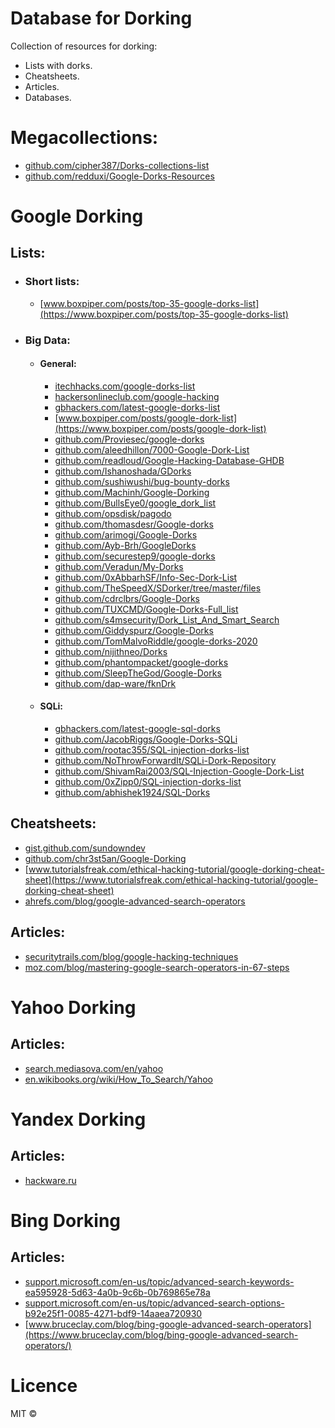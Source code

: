 # Database for Dorking 
Collection of resources for dorking: 
   - Lists with dorks.
   - Cheatsheets.
   - Articles.
   - Databases.

# Megacollections:
   - [github.com/cipher387/Dorks-collections-list](https://github.com/cipher387/Dorks-collections-list)
   - [github.com/redduxi/Google-Dorks-Resources](https://github.com/redduxi/Google-Dorks-Resources)
   
# Google Dorking
## Lists:
  - ### Short lists:
    - [www.boxpiper.com/posts/top-35-google-dorks-list](https://www.boxpiper.com/posts/top-35-google-dorks-list)
  - ### Big Data:
      - #### General:
         - [itechhacks.com/google-dorks-list](https://itechhacks.com/google-dorks-list/)
         - [hackersonlineclub.com/google-hacking](https://hackersonlineclub.com/google-hacking/)
         - [gbhackers.com/latest-google-dorks-list](https://gbhackers.com/latest-google-dorks-list/)
         - [www.boxpiper.com/posts/google-dork-list](https://www.boxpiper.com/posts/google-dork-list)
         - [github.com/Proviesec/google-dorks](https://github.com/Proviesec/google-dorks)
         - [github.com/aleedhillon/7000-Google-Dork-List](https://github.com/aleedhillon/7000-Google-Dork-List)
         - [github.com/readloud/Google-Hacking-Database-GHDB](https://github.com/readloud/Google-Hacking-Database-GHDB)
         - [github.com/Ishanoshada/GDorks](https://github.com/Ishanoshada/GDorks)
         - [github.com/sushiwushi/bug-bounty-dorks](https://github.com/sushiwushi/bug-bounty-dorks)
         - [github.com/Machinh/Google-Dorking](https://github.com/Machinh/Google-Dorking)
         - [github.com/BullsEye0/google_dork_list](https://github.com/BullsEye0/google_dork_list)
         - [github.com/opsdisk/pagodo](https://github.com/opsdisk/pagodo/tree/master/dorks)
         - [github.com/thomasdesr/Google-dorks](https://github.com/thomasdesr/Google-dorks)
         - [github.com/arimogi/Google-Dorks](https://github.com/arimogi/Google-Dorks)
         - [github.com/Ayb-Brh/GoogleDorks](https://github.com/Ayb-Brh/GoogleDorks)
         - [github.com/securestep9/google-dorks](https://github.com/securestep9/google-dorks)
         - [github.com/Veradun/My-Dorks](https://github.com/Veradun/My-Dorks)
         - [github.com/0xAbbarhSF/Info-Sec-Dork-List](https://github.com/0xAbbarhSF/Info-Sec-Dork-List)
         - [github.com/TheSpeedX/SDorker/tree/master/files](https://github.com/TheSpeedX/SDorker/tree/master/files)
         - [github.com/cdrclbrs/Google-Dorks](https://github.com/cdrclbrs/Google-Dorks)
         - [github.com/TUXCMD/Google-Dorks-Full_list](https://github.com/TUXCMD/Google-Dorks-Full_list)
         - [github.com/s4msecurity/Dork_List_And_Smart_Search](https://github.com/s4msecurity/Dork_List_And_Smart_Search)
         - [github.com/Giddyspurz/Google-Dorks](https://github.com/Giddyspurz/Google-Dorks)
         - [github.com/TomMalvoRiddle/google-dorks-2020](https://github.com/TomMalvoRiddle/google-dorks-2020)
         - [github.com/nijithneo/Dorks](https://github.com/nijithneo/Dorks)
         - [github.com/phantompacket/google-dorks](https://github.com/phantompacket/google-dorks)
         - [github.com/SleepTheGod/Google-Dorks](https://github.com/SleepTheGod/Google-Dorks)
         - [github.com/dap-ware/fknDrk](https://github.com/dap-ware/fknDrk)
        
      - #### SQLi:
         - [gbhackers.com/latest-google-sql-dorks](https://gbhackers.com/latest-google-sql-dorks/)
         - [github.com/JacobRiggs/Google-Dorks-SQLi](https://github.com/JacobRiggs/Google-Dorks-SQLi-)
         - [github.com/rootac355/SQL-injection-dorks-list](https://github.com/rootac355/SQL-injection-dorks-list)
         - [github.com/NoThrowForwardIt/SQLi-Dork-Repository](https://github.com/NoThrowForwardIt/SQLi-Dork-Repository)
         - [github.com/ShivamRai2003/SQL-Injection-Google-Dork-List](https://github.com/ShivamRai2003/SQL-Injection-Google-Dork-List)
         - [github.com/0xZipp0/SQL-injection-dorks-list](https://github.com/0xZipp0/SQL-injection-dorks-list)
         - [github.com/abhishek1924/SQL-Dorks](https://github.com/abhishek1924/SQL-Dorks)
       
         
## Cheatsheets:
  - [gist.github.com/sundowndev](https://gist.github.com/sundowndev/283efaddbcf896ab405488330d1bbc06)
  - [github.com/chr3st5an/Google-Dorking](https://github.com/chr3st5an/Google-Dorking)
  - [www.tutorialsfreak.com/ethical-hacking-tutorial/google-dorking-cheat-sheet](https://www.tutorialsfreak.com/ethical-hacking-tutorial/google-dorking-cheat-sheet)
  - [ahrefs.com/blog/google-advanced-search-operators](https://ahrefs.com/blog/google-advanced-search-operators/)

## Articles:
  - [securitytrails.com/blog/google-hacking-techniques](https://securitytrails.com/blog/google-hacking-techniques)
  - [moz.com/blog/mastering-google-search-operators-in-67-steps](https://moz.com/blog/mastering-google-search-operators-in-67-steps
)
# Yahoo Dorking
## Articles:
  - [search.mediasova.com/en/yahoo](https://search.mediasova.com/en/yahoo)
  - [en.wikibooks.org/wiki/How_To_Search/Yahoo](https://en.wikibooks.org/wiki/How_To_Search/Yahoo)

# Yandex Dorking
## Articles:
  - [hackware.ru](https://hackware.ru/?p=6045)

# Bing Dorking
## Articles:
  - [support.microsoft.com/en-us/topic/advanced-search-keywords-ea595928-5d63-4a0b-9c6b-0b769865e78a](https://support.microsoft.com/en-us/topic/advanced-search-keywords-ea595928-5d63-4a0b-9c6b-0b769865e78a)
  - [support.microsoft.com/en-us/topic/advanced-search-options-b92e25f1-0085-4271-bdf9-14aaea720930](https://support.microsoft.com/en-us/topic/advanced-search-options-b92e25f1-0085-4271-bdf9-14aaea720930)
  - [www.bruceclay.com/blog/bing-google-advanced-search-operators](https://www.bruceclay.com/blog/bing-google-advanced-search-operators/)

# Licence
MIT :copyright:
